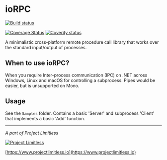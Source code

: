 # ioRPC

[![Build status](https://www.projectlimitless.io/badger/iorpc/badge)](https://www.projectlimitless.io/badger/iorpc)

[![Coverage Status](https://coveralls.io/repos/github/ProjectLimitless/ioRPC/badge.svg?branch=master)](https://coveralls.io/github/ProjectLimitless/ioRPC?branch=master)
[![Coverity status](https://scan.coverity.com/projects/9992/badge.svg)](https://scan.coverity.com/projects/projectlimitless-iorpc)

A minimalistic cross-platform remote procedure call library that works over the standard input/output of processes.

## When to use ioRPC?

When you require Inter-process communication (IPC) on .NET across Windows, Linux and macOS for controlling a subprocess. Pipes would be easier, but is unsupported on Mono.

## Usage

See the `Samples` folder. Contains a basic 'Server' and subprocess 'Client' that implements a basic 'Add' function.

---
*A part of Project Limitless*

[![Project Limitless](https://www.donovansolms.com/downloads/projectlimitless.jpg)](https://www.projectlimitless.io)

[https://www.projectlimitless.io](https://www.projectlimitless.io)
